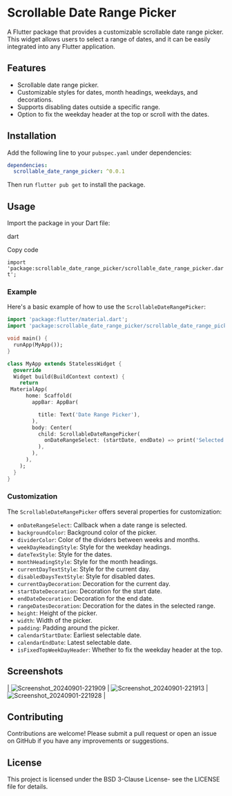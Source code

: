 # Scrollable Date Range Picker

A Flutter package that provides a customizable scrollable date range picker. This widget allows users to select a range of dates, and it can be easily integrated into any Flutter application.

## Features

- Scrollable date range picker.
- Customizable styles for dates, month headings, weekdays, and decorations.
- Supports disabling dates outside a specific range.
- Option to fix the weekday header at the top or scroll with the dates.

## Installation

Add the following line to your `pubspec.yaml` under dependencies:

```yaml
dependencies:
  scrollable_date_range_picker: ^0.0.1 
```

Then run `flutter pub get` to install the package.

Usage
-----

Import the package in your Dart file:

dart

Copy code

`import 'package:scrollable_date_range_picker/scrollable_date_range_picker.dart';`

### Example

Here's a basic example of how to use the `ScrollableDateRangePicker`:

```dart
import 'package:flutter/material.dart';
import 'package:scrollable_date_range_picker/scrollable_date_range_picker.dart';

void main() {
  runApp(MyApp());
}

class MyApp extends StatelessWidget {
  @override
  Widget build(BuildContext context) {
    return   
 MaterialApp(
      home: Scaffold(
        appBar: AppBar(   

          title: Text('Date Range Picker'),
        ),
        body: Center(
          child: ScrollableDateRangePicker(
            onDateRangeSelect: (startDate, endDate) => print('Selected range: $startDate - $endDate'),
          ),
        ),
      ),
    );
  }
}
```
### Customization

The `ScrollableDateRangePicker` offers several properties for customization:

-   `onDateRangeSelect`: Callback when a date range is selected.
-   `backgroundColor`: Background color of the picker.
-   `dividerColor`: Color of the dividers between weeks and months.
-   `weekDayHeadingStyle`: Style for the weekday headings.
-   `dateTexStyle`: Style for the dates.
-   `monthHeadingStyle`: Style for the month headings.
-   `currentDayTextStyle`: Style for the current day.
-   `disabledDaysTextStyle`: Style for disabled dates.
-   `currentDayDecoration`: Decoration for the current day.
-   `startDateDecoration`: Decoration for the start date.
-   `endDateDecoration`: Decoration for the end date.
-   `rangeDatesDecoration`: Decoration for the dates in the selected range.
-   `height`: Height of the picker.
-   `width`: Width of the picker.
-   `padding`: Padding around the picker.
-   `calendarStartDate`: Earliest selectable date.
-   `calendarEndDate`: Latest selectable date.
-   `isFixedTopWeekDayHeader`: Whether to fix the weekday header at the top.


Screenshots
-----------
| ![Screenshot_20240901-221909](https://github.com/user-attachments/assets/56cd82dd-c7c8-4ea8-b118-dd1e627176cc)  | ![Screenshot_20240901-221913](https://github.com/user-attachments/assets/2205d5e4-0d14-4fc7-a39d-9f67c843fa66)  | ![Screenshot_20240901-221928](https://github.com/user-attachments/assets/77a333b2-de3c-4cdc-8321-7ac02084052e)  |




Contributing
------------

Contributions are welcome! Please submit a pull request or open an issue on GitHub if you have any improvements or suggestions.

License
-------

This project is licensed under the BSD 3-Clause License- see the LICENSE file for details.
